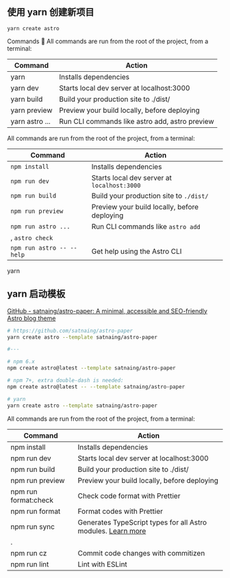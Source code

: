 ## 使用 yarn 创建新项目
`yarn create astro`

Commands 🧞
All commands are run from the root of the project, from a terminal:

| Command | Action |
| --- | --- |
| yarn | Installs dependencies |
| yarn dev | Starts local dev server at localhost:3000 |
| yarn build | Build your production site to ./dist/ |
| yarn preview | Preview your build locally, before deploying |
| yarn astro ... | Run CLI commands like astro add, astro preview |


All commands are run from the root of the project, from a terminal:

| Command | Action |
| --- | --- |
| `npm install` | Installs dependencies |
| `npm run dev` | Starts local dev server at `localhost:3000` |
| `npm run build` | Build your production site to `./dist/` |
| `npm run preview` | Preview your build locally, before deploying |
| `npm run astro ...` | Run CLI commands like `astro add`
, `astro check` |
| `npm run astro -- --help` | Get help using the Astro CLI |

yarn 
## yarn 启动模板
[GitHub - satnaing/astro-paper: A minimal, accessible and SEO-friendly Astro blog theme](https://github.com/satnaing/astro-paper)

```bash
# https://github.com/satnaing/astro-paper
yarn create astro --template satnaing/astro-paper

#---

# npm 6.x
npm create astro@latest --template satnaing/astro-paper

# npm 7+, extra double-dash is needed:
npm create astro@latest -- --template satnaing/astro-paper

# yarn
yarn create astro --template satnaing/astro-paper

```

All commands are run from the root of the project, from a terminal:

| Command | Action |
| --- | --- |
| npm install | Installs dependencies |
| npm run dev | Starts local dev server at localhost:3000 |
| npm run build | Build your production site to ./dist/ |
| npm run preview | Preview your build locally, before deploying |
| npm run format:check | Check code format with Prettier |
| npm run format | Format codes with Prettier |
| npm run sync | Generates TypeScript types for all Astro modules. [Learn more](https://docs.astro.build/en/reference/cli-reference/#astro-sync)
. |
| npm run cz | Commit code changes with commitizen |
| npm run lint | Lint with ESLint |

